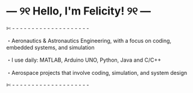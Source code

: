 # — ୨୧ Hello, I'm Felicity! ୨୧ — 

✄ - - - - - - - - - - - - - - - - - - - -

・Aeronautics & Astronautics Engineering, with a focus on coding, embedded systems, and simulation

・I use daily: MATLAB, Arduino UNO, Python, Java and C/C++

・Aerospace projects that involve coding, simulation, and system design

✄ - - - - - - - - - - - - - - - - - - - -

<!-- ![Alt Text](Pic_2.svg) ![Alt Text](Pic_3.svg) ![Alt Text](Pic_1.svg)  -->
